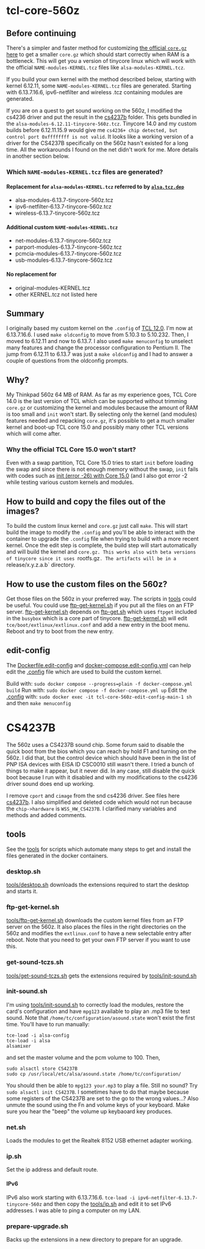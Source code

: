 # tcl-core-560z

## Before continuing
There's a simpler and faster method for customizing 
[the official `core.gz` here](https://forum.tinycorelinux.net/index.php/topic,27458.msg176935.html#msg176935)
to get a smaller `core.gz` which should start correctly when RAM is a bottleneck.
This will get you a version of tinycore linux which will work with the official
`NAME-modules-KERNEL.tcz` files like `alsa-modules-KERNEL.tcz`.

If you build your own kernel with the method described below, starting with kernel 6.12.11, some
`NAME-modules-KERNEL.tcz` files are generated. Starting with 6.13.7.16.6, ipv6-netfilter and wireless .tcz containing
modules are generated.

If you are on a quest to get sound working on the 560z, I modified the cs4236 driver and put the result in the
[cs4237b](./cs4237b/) folder. This gets bundled in the `alsa-modules-6.12.11-tinycore-560z.tcz`. Tinycore 14.0 and
my custom builds before 6.12.11.15.9 would give me `cs4236+ chip detected, but control port 0xffffffff is not valid`.
It looks like a working version of a driver for the CS4237B specifically on the 560z hasn't existed for a
long time. All the workarounds I found on the net didn't work for me. More details in another section below.

### Which `NAME-modules-KERNEL.tcz` files are generated?
#### Replacement for `alsa-modules-KERNEL.tcz` referred to by [`alsa.tcz.dep`](http://tinycorelinux.net/15.x/x86/tcz/alsa.tcz.dep)
- alsa-modules-6.13.7-tinycore-560z.tcz
- ipv6-netfilter-6.13.7-tinycore-560z.tcz
- wireless-6.13.7-tinycore-560z.tcz
#### Additional custom `NAME-modules-KERNEL.tcz`
- net-modules-6.13.7-tinycore-560z.tcz
- parport-modules-6.13.7-tinycore-560z.tcz
- pcmcia-modules-6.13.7-tinycore-560z.tcz
- usb-modules-6.13.7-tinycore-560z.tcz
#### No replacement for
- original-modules-KERNEL.tcz
- other KERNEL.tcz not listed here

## Summary
I originally based my custom kernel on the `.config` of
[TCL 12.0](http://tinycorelinux.net/12.x/x86/release/src/kernel/config-5.10.3-tinycore).
I'm now at 6.13.7.16.6. I used `make oldconfig` to move from 5.10.3 to 5.10.232. Then, I moved to 6.12.11 and now to 6.13.7.
I also used `make menuconfig` to unselect many features and change the processor configuration to Pentium II.
The jump from 6.12.11 to 6.13.7 was just a `make oldconfig` and I had to answer a couple of questions from the
oldconfig prompts.

## Why?
My Thinkpad 560z 64 MB of RAM. As far as my experience goes, TCL Core 14.0 is the last version of TCL which can be
supported without trimming `core.gz` or customizing the kernel and modules because the amount of RAM is too small
and `init` won't start. By selecting only the kernel (and modules) features needed and repacking `core.gz`,
it's possible to get a much smaller kernel and boot-up TCL core 15.0 and possibly many other TCL versions
which will come after.

### Why the official TCL Core 15.0 won't start?
Even with a swap partition, TCL Core 15.0 tries to start `init` before loading the swap and since there is 
not enough memory without the swap, `init` fails with codes such as 
[init (error -26) with Core 15.0](https://forum.tinycorelinux.net/index.php/topic,27458.0.html) (and I also
got error -2 while testing various custom kernels and modules.

## How to build and copy the files out of the images?
To build the custom linux kernel and `core.gz` just call `make`.
This will start build the image to modify the `.config` and you'll be able to interact with the container
to upgrade the `.config` file when trying to build with a more recent kernel. Once the edit step is complete,
the build step will start automatically and will build the kernel and `core.gz. This works also with beta
versions of tinycore since it uses `rootfs.gz`. The artifacts will be in a `release/x.y.z.a.b` directory.

## How to use the custom files on the 560z?
Get those files on the 560z in your preferred way. The scripts in [tools](./tools) could be useful.
You could use [ftp-get-kernel.sh](./tools/ftp-get-kernel.sh) if you put all the files on an FTP server.
[ftp-get-kernel.sh](./tools/ftp-get-kernel.sh) depends on [ftp-get.sh](./tools/ftp-get.sh)
which uses `ftpget` included in the `busybox` which is a core part of tinycore.
[ftp-get-kernel.sh](./tools/ftp-get-kernel.sh) will edit `tce/boot/extlinux/extlinux.conf`
and add a new entry in the boot menu. Reboot and try to boot from the new entry.

## edit-config
The [Dockerfile.edit-config](Dockerfile.edit-config) and
[docker-compose.edit-config.yml](docker-compose.edit-config.yml)
can help edit the [.config](.config) file which are used to build the custom kernel.

Build with: `sudo docker compose --progress=plain -f docker-compose.yml build`
Run with: `sudo docker compose -f docker-compose.yml up`
Edit the [.config](.config) with: `sudo docker exec -it tcl-core-560z-edit-config-main-1 sh`
and then `make menuconfig`

# CS4237B
The 560z uses a CS4237B sound chip. Some forum said to disable the quick boot from the
bios which you can reach by hold F1 and turning on the 560z. I did that, but the control
device which should have been in the list of PNP ISA devices with EISA ID CSC0010 still
wasn't there. I tried a bunch of things to make it appear, but it never did. In any case,
still disable the quick boot because I run with it disabled and with my modifications
to the cs4236 driver sound does end up working.

I remove `cport` and `cimage` from the snd cs4236 driver. See files here [cs4237b](./cs4237b/).
I also simplified and deleted code which would not run because the `chip->hardware` is
`WSS_HW_CS4237B`. I clarified many variables and methods and added comments.

## tools
See the [tools](./tools/) for scripts which automate many steps
to get and install the files generated in the docker containers.
### desktop.sh
[tools/desktop.sh](./tools/desktop.sh) downloads the extensions required to start the desktop and starts it.
### ftp-get-kernel.sh
[tools/ftp-get-kernel.sh](./tools/ftp-get-kernel.sh) downloads the custom kernel files from an FTP server on the 560z.
It also places the files in the right directories on the 560z and modifies the `extlinux.conf` to have a new selectable
entry after reboot.
Note that you need to get your own FTP server if you want to use this.
### get-sound-tczs.sh
[tools/get-sound-tczs.sh](./tools/get-sound-tczs.sh) gets the extensions required by [tools/init-sound.sh](./tools/init-sound.sh)
### init-sound.sh
I'm using [tools/init-sound.sh](./tools/init-sound.sh) to correctly load the modules, restore
the card's configuration and have `mpg123` available to play an .mp3 file to test sound.
Note that `/home/tc/configuration/asound.state` won't exist the first time.
You'll have to run manually:
```
tce-load -i alsa-config
tce-load -i alsa
alsamixer
```
and set the master volume and the pcm volume to 100. Then,
```
sudo alsactl store CS4237B
sudo cp /usr/local/etc/alsa/asound.state /home/tc/configuration/
```
You should then be able to `mpg123 your.mp3` to play a file.
Still no sound? Try `sudo alsactl init CS4237B`. I sometimes
have to do that maybe because some registers of the CS4237B are
set to the go to the wrong values...? Also unmute the sound
using the Fn and volume keys of your keyboard. Make sure you
hear the "beep" the volume up keybaoard key produces.
### net.sh
Loads the modules to get the Realtek 8152 USB ethernet adapter working.
### ip.sh
Set the ip address and default route.
#### IPv6
IPv6 also work starting with 6.13.7.16.6. `tce-load -i ipv6-netfilter-6.13.7-tinycore-560z` and then copy the
[tools/ip.sh](./tools/ip.sh) and edit it to set IPv6 addresses. I was able to ping a computer on my LAN.
### prepare-upgrade.sh
Backs up the extensions in a new directory to prepare for an upgrade.


